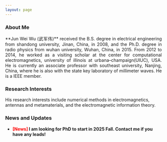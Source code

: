 ```yaml
---
layout: page
---
```


### About Me
<div align='justify'>
**Jun Wei Wu (武军伟)** received the B.S. degree in electrical engineering from shandong university, Jinan, China, in 2008, and the Ph.D. degree in radio physics from wuhan university,
Wuhan, China, in 2015. From 2012 to 2014, he worked as a visiting scholar at the center for computational electromagnetics,
university of illinois at urbana–champaign(UIUC), USA. He is currently an associate professor with southeast university, Nanjing, China,
where he is also with the state key laboratory of millimeter waves. He is a IEEE member. 
</div>

### Research Interests

His research interests include numerical methods in electromagnetics, antennas and metamaterials, and the electromagnetic information theory.

### News and Updates

- **<font color='red'>[News]</font> I am looking for PhD to start in 2025 Fall. Contact me if you have any leads!**
